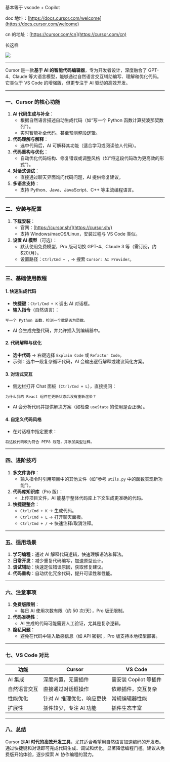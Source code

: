 基本等于 vscode + Copilot

doc 地址：[https://docs.cursor.com/welcome](https://docs.cursor.com/welcome)

cn 的地址：[https://cursor.com/cn](https://cursor.com/cn)

长这样

![](https://cdn.nlark.com/yuque/0/2025/png/2639475/1752056477061-651a46f4-4768-49c0-9178-b1afc49047cf.png)

---

Cursor 是一款**基于 AI 的智能代码编辑器**，专为开发者设计，深度融合了 GPT-4、Claude 等大语言模型，能够通过自然语言交互辅助编写、理解和优化代码。它类似于 VS Code 的增强版，但更专注于 AI 驱动的高效开发。

---

### **一、Cursor 的核心功能**
1. **AI 代码生成与补全**：
    - 根据自然语言描述自动生成代码（如“写一个 Python 函数计算斐波那契数列”）。
    - 实时智能补全代码，甚至预测整段逻辑。
2. **代码理解与解释**：
    - 选中代码后，AI 可解释其功能（适合学习或阅读他人代码）。
3. **代码重构与优化**：
    - 自动优化代码结构、修复错误或调整风格（如“将这段代码改为更高效的形式”）。
4. **对话式调试**：
    - 直接通过聊天界面询问代码问题，AI 提供修复建议。
5. **多语言支持**：
    - 支持 Python、Java、JavaScript、C++ 等主流编程语言。

---

### **二、安装与配置**
1. **下载安装**：
    - 官网：[https://cursor.sh/](https://cursor.sh/)
    - 支持 Windows/macOS/Linux，安装过程与 VS Code 类似。
2. **设置 AI 模型**（可选）：
    - 默认使用免费模型，Pro 版可切换 GPT-4、Claude 3 等（需订阅，约 $20/月）。
    - 设置路径：`Ctrl/Cmd + ,` → 搜索 `Cursor: AI Provider`。

---

### **三、基础使用教程**
#### **1. 快速生成代码**
+ **快捷键**：`Ctrl/Cmd + K` 调出 AI 对话框。
+ **输入指令**（自然语言）：

```plain
写一个 Python 函数，检测一个数是否为质数。
```

+ AI 会生成完整代码，并允许插入到编辑器中。

#### **2. 代码解释与优化**
+ **选中代码** → 右键选择 `Explain Code` 或 `Refactor Code`。
+ 示例：选中一段复杂循环代码，AI 会输出逐行解释或建议简化方案。

#### **3. 对话式交互**
+ 侧边栏打开 Chat 面板（`Ctrl/Cmd + L`），直接提问：

```plain
为什么我的 React 组件在更新状态后没有重新渲染？
```

+ AI 会分析代码并提供解决方案（如检查 `useState` 的使用是否正确）。

#### **4. 自定义代码风格**
+ 在对话框中指定要求：

```plain
将这段代码改为符合 PEP8 规范，并添加类型注释。
```

---

### **四、进阶技巧**
1. **多文件协作**：
    - 输入指令时引用项目中的其他文件（如“参考 `utils.py` 中的函数实现新功能”）。
2. **代码库知识库**（Pro 版）：
    - 上传项目文件，AI 能基于整体代码库上下文生成更准确的代码。
3. **快捷键整合**：
    - `Ctrl/Cmd + K` → 生成代码。
    - `Ctrl/Cmd + L` → 打开聊天面板。
    - `Ctrl/Cmd + /` → 快速注释/取消注释。

---

### **五、适用场景**
1. **学习编程**：通过 AI 解释代码逻辑，快速理解语法和算法。
2. **日常开发**：减少重复代码编写，加速原型设计。
3. **调试辅助**：快速定位错误原因，获取修复建议。
4. **代码重构**：自动优化冗余代码，提升可读性和性能。

---

### **六、注意事项**
1. **免费版限制**：
    - 每日 AI 使用次数有限（约 50 次/天），Pro 版无限制。
2. **代码准确性**：
    - AI 生成的代码可能需要人工验证，尤其是复杂逻辑。
3. **隐私问题**：
    - 避免在代码中输入敏感信息（如 API 密钥），Pro 版支持本地模型部署。

---

### **七、VS Code 对比**
| **功能** | **Cursor** | **VS Code** |
| --- | --- | --- |
| AI 集成 | 深度内置，无需插件 | 需安装 Copilot 等插件 |
| 自然语言交互 | 直接通过对话框操作 | 依赖插件，交互复杂 |
| 性能优化 | 针对 AI 推理优化，响应更快 | 常规编辑器性能 |
| 扩展性 | 插件较少，专注 AI 功能 | 插件生态丰富 |


---

### **八、总结**
Cursor 是**AI 时代的高效开发工具**，尤其适合希望用自然语言加速编码的开发者。通过快捷键和对话即可完成代码生成、调试和优化，显著降低编程门槛。建议从免费版开始体验，逐步探索 AI 协作编程的潜力。

